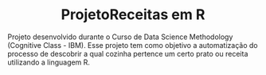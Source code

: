 # <h1 align="center"> ProjetoReceitas em R </h1>
Projeto desenvolvido durante o Curso de Data Science Methodology (Cognitive Class - IBM).
Esse projeto tem como objetivo a automatização do processo de descobrir a qual cozinha pertence um certo prato ou receita utilizando a linguagem R.
